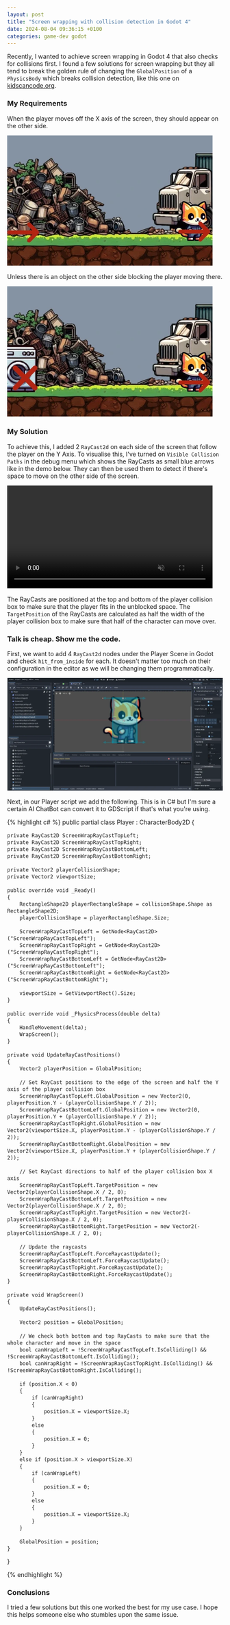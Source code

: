 ```yaml
---
layout: post
title: "Screen wrapping with collision detection in Godot 4"
date: 2024-08-04 09:36:15 +0100
categories: game-dev godot
---
```


Recently, I wanted to achieve screen wrapping in Godot 4 that also checks for collisions first. I found a few solutions for screen wrapping but they all tend to break the golden rule of changing the `GlobalPosition` of a `PhysicsBody` which breaks collision detection, like this one on [kidscancode.org](https://kidscancode.org/godot_recipes/4.x/2d/screen_wrap/).

### My Requirements

When the player moves off the X axis of the screen, they should appear on the other side.

![Screen wrap requirement 1](/assets/screenwrap1.webp)

Unless there is an object on the other side blocking the player moving there.

![Screen wrap requirement 2](/assets/screenwrap2.webp)

### My Solution

To achieve this, I added 2 `RayCast2d` on each side of the screen that follow the player on the Y Axis. To visualise this, I've turned on `Visible Collision Paths` in the debug menu which shows the RayCasts as small blue arrows like in the demo below. They can then be used them to detect if there's space to move on the other side of the screen.

<video width="480" autoplay muted loop>
  <source src="/assets/solution-demo.webm" type="video/webm">
  Your browser does not support the video tag.
</video>

The RayCasts are positioned at the top and bottom of the player collision box to make sure that the player fits in the unblocked space. The `TargetPosition` of the RayCasts are calculated as half the width of the player collision box to make sure that half of the character can move over.

### Talk is cheap. Show me the code.

First, we want to add 4 `RayCast2d` nodes under the Player Scene in Godot and check `hit_from_inside` for each. It doesn't matter too much on their configuration in the editor as we will be changing them programmatically.

![Godot editor](/assets/editor.webp)

Next, in our Player script we add the following. This is in C# but I'm sure a certain AI ChatBot can convert it to GDScript if that's what you're using.

{% highlight c# %}
public partial class Player : CharacterBody2D
{

    private RayCast2D ScreenWrapRayCastTopLeft;
    private RayCast2D ScreenWrapRayCastTopRight;
    private RayCast2D ScreenWrapRayCastBottomLeft;
    private RayCast2D ScreenWrapRayCastBottomRight;

    private Vector2 playerCollisionShape;
    private Vector2 viewportSize;

    public override void _Ready()
    {
    	RectangleShape2D playerRectangleShape = collisionShape.Shape as RectangleShape2D;
    	playerCollisionShape = playerRectangleShape.Size;

    	ScreenWrapRayCastTopLeft = GetNode<RayCast2D>("ScreenWrapRayCastTopLeft");
    	ScreenWrapRayCastTopRight = GetNode<RayCast2D>("ScreenWrapRayCastTopRight");
    	ScreenWrapRayCastBottomLeft = GetNode<RayCast2D>("ScreenWrapRayCastBottomLeft");
    	ScreenWrapRayCastBottomRight = GetNode<RayCast2D>("ScreenWrapRayCastBottomRight");

    	viewportSize = GetViewportRect().Size;
    }

    public override void _PhysicsProcess(double delta)
    {
    	HandleMovement(delta);
    	WrapScreen();
    }

    private void UpdateRayCastPositions()
    {
    	Vector2 playerPosition = GlobalPosition;

    	// Set RayCast positions to the edge of the screen and half the Y axis of the player collision box
    	ScreenWrapRayCastTopLeft.GlobalPosition = new Vector2(0, playerPosition.Y - (playerCollisionShape.Y / 2));
    	ScreenWrapRayCastBottomLeft.GlobalPosition = new Vector2(0, playerPosition.Y + (playerCollisionShape.Y / 2));
    	ScreenWrapRayCastTopRight.GlobalPosition = new Vector2(viewportSize.X, playerPosition.Y - (playerCollisionShape.Y / 2));
    	ScreenWrapRayCastBottomRight.GlobalPosition = new Vector2(viewportSize.X, playerPosition.Y + (playerCollisionShape.Y / 2));

    	// Set RayCast directions to half of the player collision box X axis
    	ScreenWrapRayCastTopLeft.TargetPosition = new Vector2(playerCollisionShape.X / 2, 0);
    	ScreenWrapRayCastBottomLeft.TargetPosition = new Vector2(playerCollisionShape.X / 2, 0);
    	ScreenWrapRayCastTopRight.TargetPosition = new Vector2(-playerCollisionShape.X / 2, 0);
    	ScreenWrapRayCastBottomRight.TargetPosition = new Vector2(-playerCollisionShape.X / 2, 0);

    	// Update the raycasts
    	ScreenWrapRayCastTopLeft.ForceRaycastUpdate();
    	ScreenWrapRayCastBottomLeft.ForceRaycastUpdate();
    	ScreenWrapRayCastTopRight.ForceRaycastUpdate();
    	ScreenWrapRayCastBottomRight.ForceRaycastUpdate();
    }

    private void WrapScreen()
    {
    	UpdateRayCastPositions();

    	Vector2 position = GlobalPosition;

    	// We check both bottom and top RayCasts to make sure that the whole character and move in the space
    	bool canWrapLeft = !ScreenWrapRayCastTopLeft.IsColliding() && !ScreenWrapRayCastBottomLeft.IsColliding();
    	bool canWrapRight = !ScreenWrapRayCastTopRight.IsColliding() && !ScreenWrapRayCastBottomRight.IsColliding();

    	if (position.X < 0)
    	{
    		if (canWrapRight)
    		{
    			position.X = viewportSize.X;
    		}
    		else
    		{
    			position.X = 0;
    		}
    	}
    	else if (position.X > viewportSize.X)
    	{
    		if (canWrapLeft)
    		{
    			position.X = 0;
    		}
    		else
    		{
    			position.X = viewportSize.X;
    		}
    	}

    	GlobalPosition = position;
    }

}

{% endhighlight %}

### Conclusions

I tried a few solutions but this one worked the best for my use case. I hope this helps someone else who stumbles upon the same issue.
